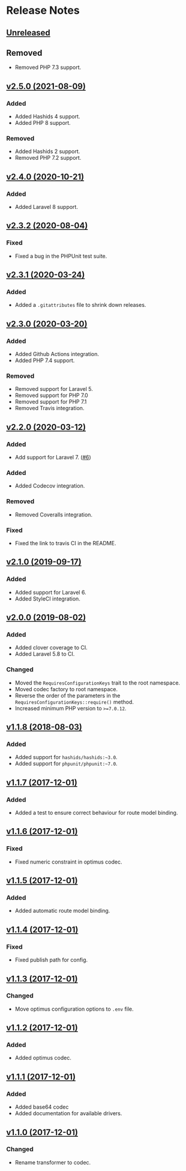 # Release Notes

## [Unreleased](https://github.com/markwalet/laravel-hashed-route/compare/v2.4.0...master)

## Removed
- Removed PHP 7.3 support.

## [v2.5.0 (2021-08-09)](https://github.com/markwalet/laravel-hashed-route/compare/v2.4.0...v2.5.0)

### Added
- Added Hashids 4 support.
- Added PHP 8 support.

### Removed
- Added Hashids 2 support.
- Removed PHP 7.2 support.

## [v2.4.0 (2020-10-21)](https://github.com/markwalet/laravel-hashed-route/compare/v.2.3.2...v2.4.0)

### Added
- Added Laravel 8 support.

## [v2.3.2 (2020-08-04)](https://github.com/markwalet/laravel-hashed-route/compare/v2.3.1...v.2.3.2)

### Fixed
- Fixed a bug in the PHPUnit test suite.

## [v2.3.1 (2020-03-24)](https://github.com/markwalet/laravel-hashed-route/compare/v2.3.0...v2.3.1)

### Added
- Added a `.gitattributes` file to shrink down releases.

## [v2.3.0 (2020-03-20)](https://github.com/markwalet/laravel-hashed-route/compare/v2.2.0...v2.3.0)

### Added
- Added Github Actions integration.
- Added PHP 7.4 support.
 
### Removed
- Removed support for Laravel 5.
- Removed support for PHP 7.0
- Removed support for PHP 7.1
- Removed Travis integration.

## [v2.2.0 (2020-03-12)](https://github.com/markwalet/laravel-hashed-route/compare/v2.1.0...v2.2.0)

### Added
- Add support for Laravel 7. ([#6](https://github.com/markwalet/laravel-hashed-route/issues/6))

### Added
- Added Codecov integration.

### Removed
- Removed Coveralls integration.

### Fixed
- Fixed the link to travis CI in the README. 

## [v2.1.0 (2019-09-17)](https://github.com/markwalet/laravel-hashed-route/compare/v2.0.0...v2.1.0)

### Added
- Added support for Laravel 6.
- Added StyleCI integration.

## [v2.0.0 (2019-08-02)](https://github.com/markwalet/laravel-hashed-route/compare/v1.1.8...v2.0.0)

### Added
- Added clover coverage to CI.
- Added Laravel 5.8 to CI.

### Changed
- Moved the `RequiresConfigurationKeys` trait to the root namespace.
- Moved codec factory to root namespace.
- Reverse the order of the parameters in the `RequiresConfigurationKeys::require()` method.
- Increased minimum PHP version to `>=7.0.12`.

## [v1.1.8 (2018-08-03)](https://github.com/markwalet/laravel-hashed-route/compare/v1.1.7...v1.1.8)

### Added
- Added support for `hashids/hashids:~3.0`.
- Added support for `phpunit/phpunit:~7.0`.

## [v1.1.7 (2017-12-01)](https://github.com/markwalet/laravel-hashed-route/compare/v1.1.6...v1.1.7)

### Added
- Added a test to ensure correct behaviour for route model binding.

## [v1.1.6 (2017-12-01)](https://github.com/markwalet/laravel-hashed-route/compare/v1.1.5...v1.1.6)

### Fixed
- Fixed numeric constraint in optimus codec.

## [v1.1.5 (2017-12-01)](https://github.com/markwalet/laravel-hashed-route/compare/v1.1.4...v1.1.5)

### Added
- Added automatic route model binding.

## [v1.1.4 (2017-12-01)](https://github.com/markwalet/laravel-hashed-route/compare/v1.1.3...v1.1.4)

### Fixed
- Fixed publish path for config.

## [v1.1.3 (2017-12-01)](https://github.com/markwalet/laravel-hashed-route/compare/v1.1.2...v1.1.3)

### Changed
- Move optimus configuration options to `.env` file.

## [v1.1.2 (2017-12-01)](https://github.com/markwalet/laravel-hashed-route/compare/v1.1.1...v1.1.2)

### Added
- Added optimus codec.

## [v1.1.1 (2017-12-01)](https://github.com/markwalet/laravel-hashed-route/compare/v1.1.0...v1.1.1)

### Added
- Added base64 codec
- Added documentation for available drivers.

## [v1.1.0 (2017-12-01)](https://github.com/markwalet/laravel-hashed-route/compare/v1.0.0...v1.1.0)

### Changed
- Rename transformer to codec.
